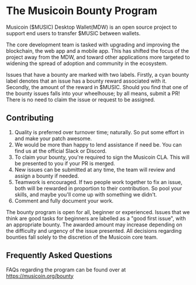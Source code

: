 # The Musicoin Bounty Program

Musicoin ($MUSIC) Desktop Wallet(MDW) is an open source project to support end users to transfer $MUSIC between wallets.

The core development team is tasked with upgrading and improving the blockchain, the web app and a mobile app. This has shifted the focus of the project away from the MDW, and toward other applications more targeted to widening the spread of adoption and community in the ecosystem.

Issues that have a bounty are marked with two labels. Firstly, a cyan bounty label denotes that an issue has a bounty reward associated with it. Secondly, the amount of the reward in $MUSIC. Should you find that one of the bounty issues falls into your wheelhouse; by all means, submit a PR! There is no need to claim the issue or request to be assigned.

## Contributing

1. Quality is preferred over turnover time; naturally. So put some effort in and make your patch awesome.
2. We would be more than happy to lend assistance if need be. You can find us at the official Slack or Discord.
3. To claim your bounty, you're required to sign the Musicoin CLA. This will be presented to you if your PR is merged.
4. New issues can be submitted at any time, the team will review and assign a bounty if needed.
5. Teamwork is encouraged. If two people work together to fix an issue, both will be rewarded in proportion to their contribution. So pool your skills, and maybe you'll come up with something we didn't.
6. Comment and fully document your work.

The bounty program is open for all, beginner or experienced. Issues that we think are good tasks for beginners are labelled as a "good first issue", with an appropriate bounty. The awarded amount may increase depending on the difficulty and urgency of the issue presented. All decisions regarding bounties fall solely to the discretion of the Musicoin core team.

## Frequently Asked Questions

FAQs regarding the program can be found over at https://musicoin.org/bounty
